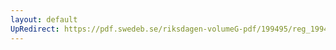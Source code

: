 ```yaml
---
layout: default
UpRedirect: https://pdf.swedeb.se/riksdagen-volumeG-pdf/199495/reg_199495_AU/reg_199495_AU_0003.pdf
---
```

